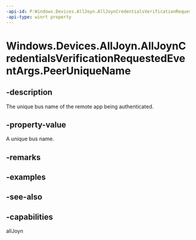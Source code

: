----api-id: P:Windows.Devices.AllJoyn.AllJoynCredentialsVerificationRequestedEventArgs.PeerUniqueName
-api-type: winrt property
---<!-- Property syntaxpublic string PeerUniqueName { get; }--># Windows.Devices.AllJoyn.AllJoynCredentialsVerificationRequestedEventArgs.PeerUniqueName## -descriptionThe unique bus name of the remote app being authenticated.## -property-valueA unique bus name.## -remarks## -examples## -see-also## -capabilitiesallJoyn